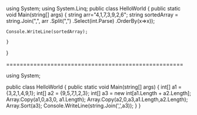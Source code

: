 using System;
using System.Linq;
public class HelloWorld
{
    public static void Main(string[] args)
    {
        string arr="4,1,7,3,9,2,6";
        string sortedArray = string.Join(",", arr
        .Split(",")
        .Select(int.Parse)
        .OrderBy(x=>x));

    Console.WriteLine(sortedArray);

    }
}

====================================================

using System;

public class HelloWorld
{
    public static void Main(string[] args)
    {
        int[] a1 ={3,2,1,4,9,1};
        int[] a2 = {9,5,7,1,2,3};
        int[] a3 = new int[a1.Length + a2.Length];
        Array.Copy(a1,0,a3,0, a1.Length);
        Array.Copy(a2,0,a3,a1.Length,a2.Length);
        Array.Sort(a3);
        Console.WriteLine(string.Join(',',a3));
    }
}
